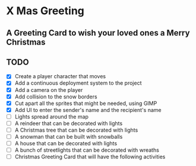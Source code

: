 X Mas Greeting
==============

A Greeting Card to wish your loved ones a Merry Christmas
---------------------------------------------------------

## TODO

- [X] Create a player character that moves
- [X] Add a continuous deployment system to the project 
- [X] Add a camera on the player
- [X] Add collision to the snow borders
- [X] Cut apart all the sprites that might be needed, using GIMP
- [X] Add UI to enter the sender's name and the recipient's name
- [ ] Lights spread around the map
- [ ] A reindeer that can be decorated with lights
- [ ] A Christmas tree that can be decorated with lights
- [ ] A snowman that can be built with snowballs
- [ ] A house that can be decorated with lights
- [ ] A bunch of streetlights that can be decorated with wreaths
- [ ] Christmas Greeting Card that will have the following activities
